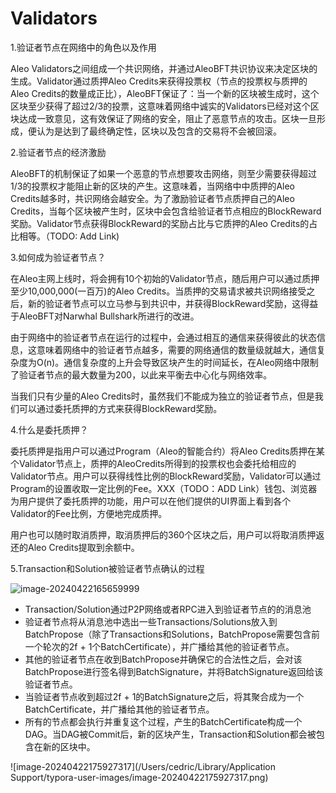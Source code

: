 # Validators

1.验证者节点在网络中的角色以及作用

Aleo Validators之间组成一个共识网络，并通过AleoBFT共识协议来决定区块的生成。Validator通过质押Aleo Credits来获得投票权（节点的投票权与质押的Aleo Credits的数量成正比），AleoBFT保证了：当一个新的区块被生成时，这个区块至少获得了超过2/3的投票，这意味着网络中诚实的Validators已经对这个区块达成一致意见，这有效保证了网络的安全，阻止了恶意节点的攻击。区块一旦形成，便认为是达到了最终确定性，区块以及包含的交易将不会被回滚。





2.验证者节点的经济激励

AleoBFT的机制保证了如果一个恶意的节点想要攻击网络，则至少需要获得超过1/3的投票权才能阻止新的区块的产生。这意味着，当网络中中质押的Aleo Credits越多时，共识网络会越安全。为了激励验证者节点质押自己的Aleo Credits，当每个区块被产生时，区块中会包含给验证者节点相应的BlockReward奖励。Validator节点获得BlockReward的奖励占比与它质押的Aleo Credits的占比相等。（TODO: Add Link)



3.如何成为验证者节点？

在Aleo主网上线时，将会拥有10个初始的Validator节点，随后用户可以通过质押至少10,000,000(一百万)的Aleo Credits。当质押的交易请求被共识网络接受之后，新的验证者节点可以立马参与到共识中，并获得BlockReward奖励，这得益于AleoBFT对Narwhal Bullshark所进行的改进。

由于网络中的验证者节点在运行的过程中，会通过相互的通信来获得彼此的状态信息，这意味着网络中的验证者节点越多，需要的网络通信的数量级就越大，通信复杂度为O(n)。通信复杂度的上升会导致区块产生的时间延长，在Aleo网络中限制了验证者节点的最大数量为200，以此来平衡去中心化与网络效率。

当我们只有少量的Aleo Credits时，虽然我们不能成为独立的验证者节点，但是我们可以通过委托质押的方式来获得BlockReward奖励。



4.什么是委托质押？

委托质押是指用户可以通过Program（Aleo的智能合约）将Aleo Credits质押在某个Validator节点上，质押的AleoCredits所得到的投票权也会委托给相应的Validator节点。用户可以获得线性比例的BlockReward奖励，Validator可以通过Program的设置收取一定比例的Fee。XXX（TODO：ADD Link）钱包、浏览器为用户提供了委托质押的功能，用户可以在他们提供的UI界面上看到各个Validator的Fee比例，方便地完成质押。

用户也可以随时取消质押，取消质押后的360个区块之后，用户可以将取消质押返还的Aleo Credits提取到余额中。



5.Transaction和Solution被验证者节点确认的过程

![image-20240422165659999](/Users/cedric/Documents/AleoDevRel/DevDoc/zero-to-zk/src/learn/network/images/validator-process-transaction.png)

- Transaction/Solution通过P2P网络或者RPC进入到验证者节点的的消息池
- 验证者节点将从消息池中选出一些Transactions/Solutions放入到BatchPropose（除了Transactions和Solutions，BatchPropose需要包含前一个轮次的2f + 1个BatchCertificate），并广播给其他的验证者节点。
- 其他的验证者节点在收到BatchPropose并确保它的合法性之后，会对该BatchPropose进行签名得到BatchSignature，并将BatchSignature返回给该验证者节点。
- 当验证者节点收到超过2f + 1的BatchSignature之后，将其聚合成为一个BatchCertificate，并广播给其他的验证者节点。
- 所有的节点都会执行并重复这个过程，产生的BatchCertificate构成一个DAG。当DAG被Commit后，新的区块产生，Transaction和Solution都会被包含在新的区块中。

![image-20240422175927317](/Users/cedric/Library/Application Support/typora-user-images/image-20240422175927317.png)
